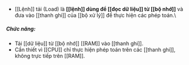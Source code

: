 - [[Lệnh]] tải (Load) là **[[lệnh]] dùng để [[đọc dữ liệu]] từ [[bộ nhớ]]** và đưa vào [[thanh ghi]] của [[bộ xử lý]] để thực hiện các phép toán.\
##### **Chức năng:**
- Tải [[dữ liệu]] từ [[bộ nhớ]] [[RAM]] vào [[thanh ghi]].
- Cần thiết vì [[CPU]] chỉ thực hiện phép toán trên các [[thanh ghi]], không trực tiếp trên [[RAM]].